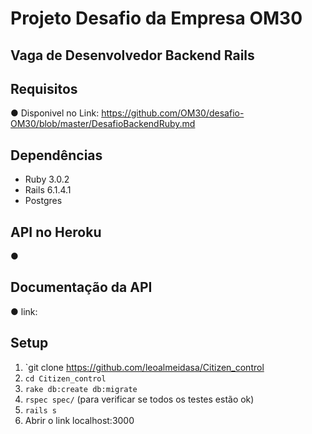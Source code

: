 # Projeto Desafio da Empresa OM30

## Vaga de Desenvolvedor Backend Rails

## Requisitos

● Disponivel no Link: https://github.com/OM30/desafio-OM30/blob/master/DesafioBackendRuby.md

## Dependências

- Ruby 3.0.2
- Rails 6.1.4.1
- Postgres

## API no Heroku
● 

## Documentação da API

● link: 


## Setup

1. `git clone https://github.com/leoalmeidasa/Citizen_control
2. `cd Citizen_control`
3. `rake db:create db:migrate`
4. `rspec spec/` (para verificar se todos os testes estão ok)
5. `rails s`
6. Abrir o link localhost:3000
